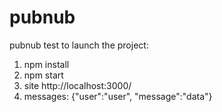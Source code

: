 # pubnub
pubnub test
to launch the project:
1. npm install
2. npm start
3. site http://localhost:3000/
4. messages: {"user":"user", "message":"data"}
